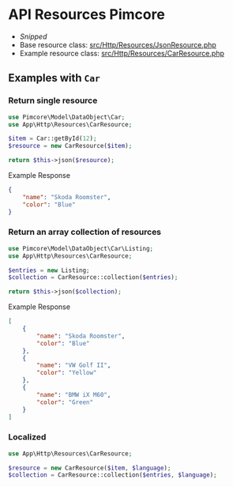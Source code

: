 # API Resources Pimcore

* _Snipped_
* Base resource class: [src/Http/Resources/JsonResource.php](src/Http/Resources/JsonResource.php)
* Example resource class: [src/Http/Resources/CarResource.php](src/Http/Resources/CarResource.php)

## Examples with `Car`

### Return single resource

```php
use Pimcore\Model\DataObject\Car;
use App\Http\Resources\CarResource;

$item = Car::getById(12);
$resource = new CarResource($item);

return $this->json($resource);
```

Example Response

```json
{
    "name": "Skoda Roomster",
    "color": "Blue"
}
```

### Return an array collection of resources

```php
use Pimcore\Model\DataObject\Car\Listing;
use App\Http\Resources\CarResource;

$entries = new Listing;
$collection = CarResource::collection($entries);

return $this->json($collection);
```

Example Response

```json
[
    {
        "name": "Skoda Roomster",
        "color": "Blue"
    },
    {
        "name": "VW Golf II",
        "color": "Yellow"
    },
    {
        "name": "BMW iX M60",
        "color": "Green"
    }
]
```

### Localized

```php
use App\Http\Resources\CarResource;

$resource = new CarResource($item, $language);
$collection = CarResource::collection($entries, $language);
```
